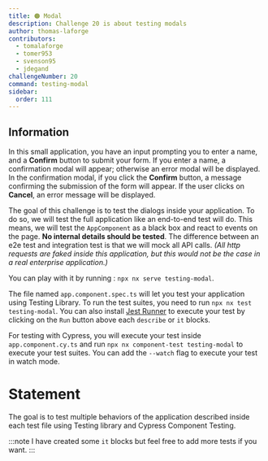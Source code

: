 ```yaml
---
title: 🟠 Modal
description: Challenge 20 is about testing modals
author: thomas-laforge
contributors:
  - tomalaforge
  - tomer953
  - svenson95
  - jdegand
challengeNumber: 20
command: testing-modal
sidebar:
  order: 111
---
```


## Information

In this small application, you have an input prompting you to enter a name, and a **Confirm** button to submit your form.
If you enter a name, a confirmation modal will appear; otherwise an error modal will be displayed.
In the confirmation modal, if you click the **Confirm** button, a message confirming the submission of the form will appear. If the user clicks on **Cancel**, an error message will be displayed.

The goal of this challenge is to test the dialogs inside your application. To do so, we will test the full application like an end-to-end test will do. This means, we will test the `AppComponent` as a black box and react to events on the page. <b>No internal details should be tested</b>. The difference between an e2e test and integration test is that we will mock all API calls. _(All http requests are faked inside this application, but this would not be the case in a real enterprise application.)_

You can play with it by running : `npx nx serve testing-modal`.

The file named `app.component.spec.ts` will let you test your application using Testing Library. To run the test suites, you need to run `npx nx test testing-modal`. You can also install [Jest Runner](https://marketplace.visualstudio.com/items?itemName=firsttris.vscode-jest-runner) to execute your test by clicking on the `Run` button above each `describe` or `it` blocks.

For testing with Cypress, you will execute your test inside `app.component.cy.ts` and run `npx nx component-test testing-modal` to execute your test suites. You can add the `--watch` flag to execute your test in watch mode.

# Statement

The goal is to test multiple behaviors of the application described inside each test file using Testing library and Cypress Component Testing.

:::note
I have created some `it` blocks but feel free to add more tests if you want.
:::
